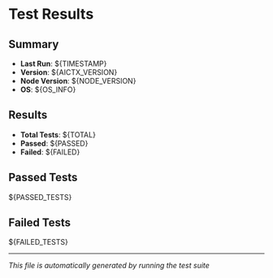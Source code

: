 # Test Results

## Summary
- **Last Run**: ${TIMESTAMP}
- **Version**: ${AICTX_VERSION}
- **Node Version**: ${NODE_VERSION}
- **OS**: ${OS_INFO}

## Results
- **Total Tests**: ${TOTAL}
- **Passed**: ${PASSED}
- **Failed**: ${FAILED}

## Passed Tests
${PASSED_TESTS}

## Failed Tests
${FAILED_TESTS}

---
*This file is automatically generated by running the test suite* 